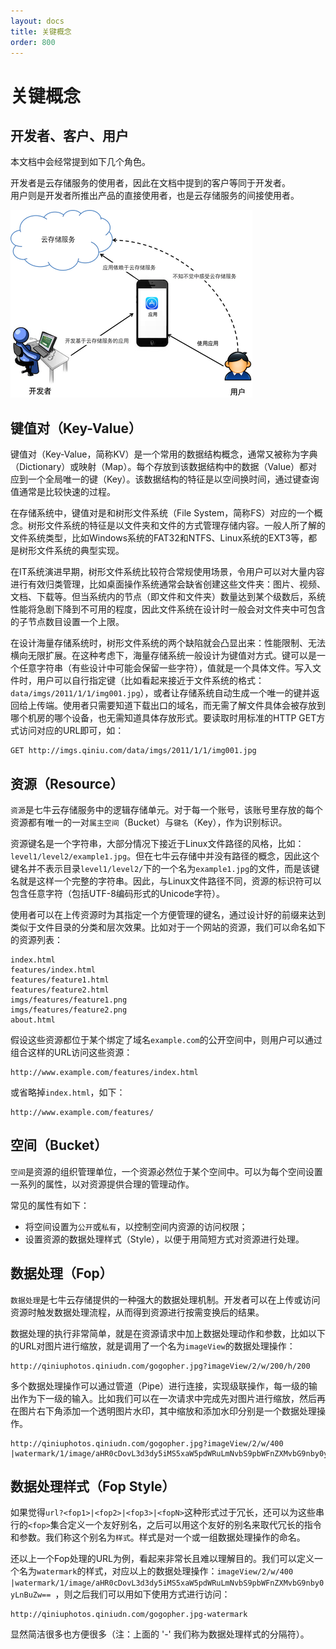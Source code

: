 ```yaml
---
layout: docs
title: 关键概念
order: 800
---
```

<a id="concepts"></a>
# 关键概念

<a id="user"></a>
## 开发者、客户、用户

本文档中会经常提到如下几个角色。

开发者是云存储服务的使用者，因此在文档中提到的客户等同于开发者。  
用户则是开发者所推出产品的直接使用者，也是云存储服务的间接使用者。  

![用户场景](img/usecase.png "用户场景")

<a id="key-value"></a>
## 键值对（Key-Value）

键值对（Key-Value，简称KV）是一个常用的数据结构概念，通常又被称为字典（Dictionary）或映射（Map）。每个存放到该数据结构中的数据（Value）都对应到一个全局唯一的键（Key）。该数据结构的特征是以空间换时间，通过键查询值通常是比较快速的过程。

在存储系统中，键值对是和树形文件系统（File System，简称FS）对应的一个概念。树形文件系统的特征是以文件夹和文件的方式管理存储内容。一般人所了解的文件系统类型，比如Windows系统的FAT32和NTFS、Linux系统的EXT3等，都是树形文件系统的典型实现。

在IT系统演进早期，树形文件系统比较符合常规使用场景，令用户可以对大量内容进行有效归类管理，比如桌面操作系统通常会缺省创建这些文件夹：图片、视频、文档、下载等。但当系统内的节点（即文件和文件夹）数量达到某个级数后，系统性能将急剧下降到不可用的程度，因此文件系统在设计时一般会对文件夹中可包含的子节点数目设置一个上限。

在设计海量存储系统时，树形文件系统的两个缺陷就会凸显出来：性能限制、无法横向无限扩展。在这种考虑下，海量存储系统一般设计为键值对方式。键可以是一个任意字符串（有些设计中可能会保留一些字符），值就是一个具体文件。写入文件时，用户可以自行指定键（比如看起来接近于文件系统的格式：`data/imgs/2011/1/1/img001.jpg`），或者让存储系统自动生成一个唯一的键并返回给上传端。使用者只需要知道下载出口的域名，而无需了解文件具体会被存放到哪个机房的哪个设备，也无需知道具体存放形式。要读取时用标准的HTTP GET方式访问对应的URL即可，如：

```
GET http://imgs.qiniu.com/data/imgs/2011/1/1/img001.jpg
```

<a id="resource"></a>
## 资源（Resource）

`资源`是七牛云存储服务中的逻辑存储单元。对于每一个账号，该账号里存放的每个资源都有唯一的一对`属主空间`（Bucket）与`键名`（Key），作为识别标识。

资源键名是一个字符串，大部分情况下接近于Linux文件路径的风格，比如：`level1/level2/example1.jpg`。但在七牛云存储中并没有路径的概念，因此这个键名并不表示目录`level1/level2/`下的一个名为`example1.jpg`的文件，而是该键名就是这样一个完整的字符串。因此，与Linux文件路径不同，资源的标识符可以包含任意字符（包括UTF-8编码形式的Unicode字符）。

使用者可以在上传资源时为其指定一个方便管理的键名，通过设计好的前缀来达到类似于文件目录的分类和层次效果。比如对于一个网站的资源，我们可以命名如下的资源列表：

```
index.html
features/index.html
features/feature1.html
features/feature2.html
imgs/features/feature1.png
imgs/features/feature2.png
about.html
```

假设这些资源都位于某个绑定了域名`example.com`的公开空间中，则用户可以通过组合这样的URL访问这些资源：

```
http://www.example.com/features/index.html
``` 

或省略掉`index.html`，如下：

```
http://www.example.com/features/
```

<a id="bucket"></a>
## 空间（Bucket）

`空间`是资源的组织管理单位，一个资源必然位于某个空间中。可以为每个空间设置一系列的属性，以对资源提供合理的管理动作。

常见的属性有如下：

* 将空间设置为`公开`或`私有`，以控制空间内资源的访问权限；
* 设置资源的数据处理样式（Style），以便于用简短方式对资源进行处理。

<a id="fop"></a>
## 数据处理（Fop）

`数据处理`是七牛云存储提供的一种强大的数据处理机制。开发者可以在上传或访问资源时触发数据处理流程，从而得到资源进行按需变换后的结果。

数据处理的执行非常简单，就是在资源请求中加上数据处理动作和参数，比如以下的URL对图片进行缩放，就是调用了一个名为`imageView`的数据处理操作：

```
http://qiniuphotos.qiniudn.com/gogopher.jpg?imageView/2/w/200/h/200
```

多个数据处理操作可以通过管道（Pipe）进行连接，实现级联操作，每一级的输出作为下一级的输入。比如我们可以在一次请求中完成先对图片进行缩放，然后再在图片右下角添加一个透明图片水印，其中缩放和添加水印分别是一个数据处理操作。

```
http://qiniuphotos.qiniudn.com/gogopher.jpg?imageView/2/w/400
|watermark/1/image/aHR0cDovL3d3dy5iMS5xaW5pdWRuLmNvbS9pbWFnZXMvbG9nby0yLnBuZw==
```

<a id="style"></a>
## 数据处理样式（Fop Style）

如果觉得`url?<fop1>|<fop2>|<fop3>|<fopN>`这种形式过于冗长，还可以为这些串行的`<fop>`集合定义一个友好别名，之后可以用这个友好的别名来取代冗长的指令和参数。我们称这个别名为`样式`。样式是对一个或一组数据处理操作的命名。

还以上一个Fop处理的URL为例，看起来非常长且难以理解目的。我们可以定义一个名为`watermark`的样式，对应以上的数据处理操作：`imageView/2/w/400
|watermark/1/image/aHR0cDovL3d3dy5iMS5xaW5pdWRuLmNvbS9pbWFnZXMvbG9nby0yLnBuZw==
`，则之后我们可以用如下使用方式进行访问：

```
http://qiniuphotos.qiniudn.com/gogopher.jpg-watermark
```

显然简洁很多也方便很多（注：上面的 '-' 我们称为数据处理样式的分隔符）。
